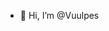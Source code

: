 - 👋 Hi, I’m @Vuulpes


<!---
Vuulpes/Vuulpes is a ✨ special ✨ repository because its `README.md` (this file) appears on your GitHub profile.
You can click the Preview link to take a look at your changes.
--->
